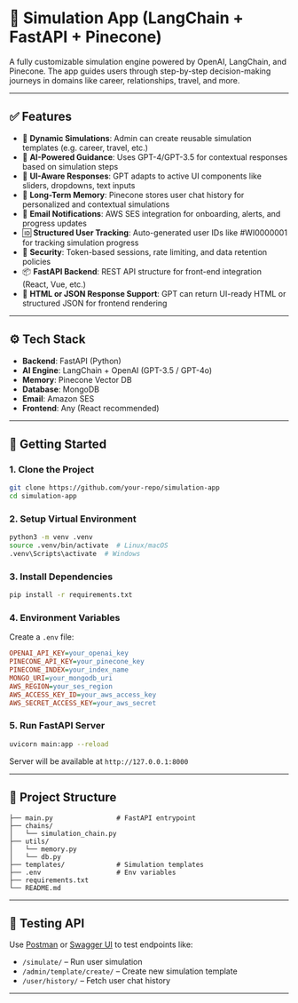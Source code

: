 # 🧠 Simulation App (LangChain + FastAPI + Pinecone)

A fully customizable simulation engine powered by OpenAI, LangChain, and Pinecone. The app guides users through step-by-step decision-making journeys in domains like career, relationships, travel, and more.

---

## ✅ Features

- 🔁 **Dynamic Simulations**: Admin can create reusable simulation templates (e.g. career, travel, etc.)
- 🧠 **AI-Powered Guidance**: Uses GPT-4/GPT-3.5 for contextual responses based on simulation steps
- 🧩 **UI-Aware Responses**: GPT adapts to active UI components like sliders, dropdowns, text inputs
- 🧠 **Long-Term Memory**: Pinecone stores user chat history for personalized and contextual simulations
- 📩 **Email Notifications**: AWS SES integration for onboarding, alerts, and progress updates
- 🆔 **Structured User Tracking**: Auto-generated user IDs like #WI0000001 for tracking simulation progress
- 🔐 **Security**: Token-based sessions, rate limiting, and data retention policies
- 📦 **FastAPI Backend**: REST API structure for front-end integration (React, Vue, etc.)
- 📁 **HTML or JSON Response Support**: GPT can return UI-ready HTML or structured JSON for frontend rendering

---

## ⚙️ Tech Stack

- **Backend**: FastAPI (Python)
- **AI Engine**: LangChain + OpenAI (GPT-3.5 / GPT-4o)
- **Memory**: Pinecone Vector DB
- **Database**: MongoDB
- **Email**: Amazon SES
- **Frontend**: Any (React recommended)

---

## 🚀 Getting Started

### 1. Clone the Project
```bash
git clone https://github.com/your-repo/simulation-app
cd simulation-app
```

### 2. Setup Virtual Environment
```bash
python3 -m venv .venv
source .venv/bin/activate  # Linux/macOS
.venv\Scripts\activate  # Windows
```

### 3. Install Dependencies
```bash
pip install -r requirements.txt
```

### 4. Environment Variables
Create a `.env` file:
```ini
OPENAI_API_KEY=your_openai_key
PINECONE_API_KEY=your_pinecone_key
PINECONE_INDEX=your_index_name
MONGO_URI=your_mongodb_uri
AWS_REGION=your_ses_region
AWS_ACCESS_KEY_ID=your_aws_access_key
AWS_SECRET_ACCESS_KEY=your_aws_secret
```

### 5. Run FastAPI Server
```bash
uvicorn main:app --reload
```

Server will be available at `http://127.0.0.1:8000`

---

## 📂 Project Structure
```
├── main.py                # FastAPI entrypoint
├── chains/
│   └── simulation_chain.py
├── utils/
│   └── memory.py
│   └── db.py
├── templates/             # Simulation templates
├── .env                   # Env variables
├── requirements.txt
└── README.md
```

---

## 🧪 Testing API
Use [Postman](https://www.postman.com/) or [Swagger UI](http://127.0.0.1:8000/docs) to test endpoints like:
- `/simulate/` – Run user simulation
- `/admin/template/create/` – Create new simulation template
- `/user/history/` – Fetch user chat history

---

